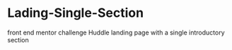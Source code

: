 # Lading-Single-Section
front end mentor challenge Huddle landing page with a single introductory section
